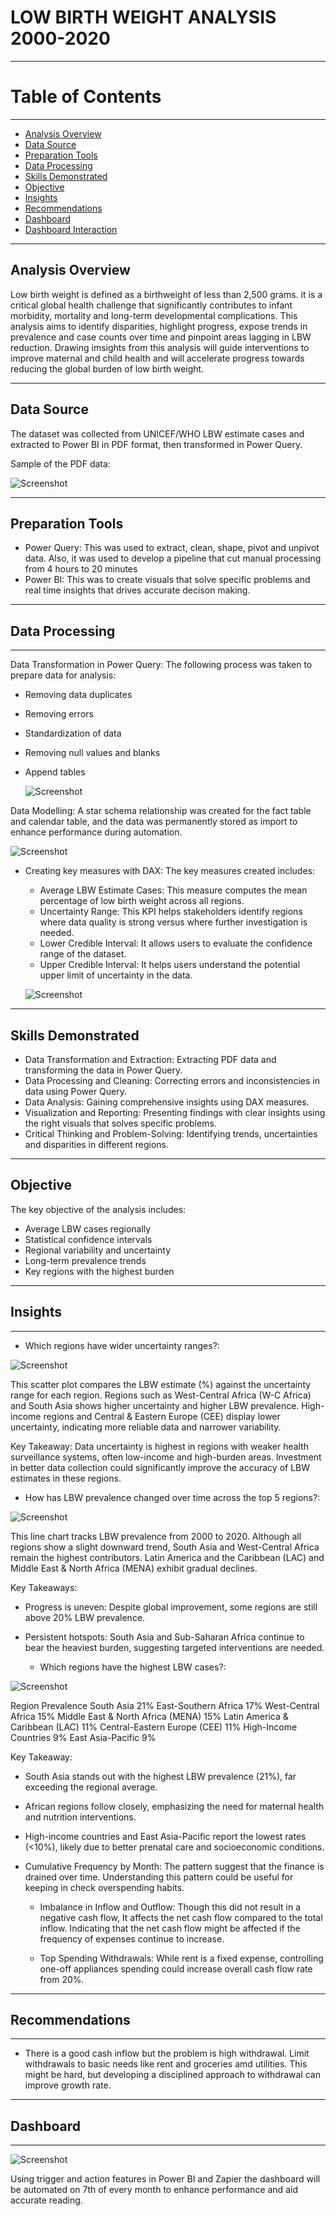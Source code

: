# LOW BIRTH WEIGHT ANALYSIS 2000-2020
----
# Table of Contents
----
- [Analysis Overview](#analysis-overview)
- [Data Source](#data-source)
- [Preparation Tools](#preparation-tools)
- [Data Processing](#data-processing)
- [Skills Demonstrated](#skills-demonstrated)
- [Objective](#objective)
- [Insights](#insights)
- [Recommendations](#recommendations)
- [Dashboard](#dashboard)
- [Dashboard Interaction](https://app.powerbi.com/groups/me/reports/c85de3ac-4038-4785-9237-0b0b6cc18185/fd61d198c31c2463f7b9?experience=power-bi)
----

## Analysis Overview
Low birth weight is defined as a birthweight of less than 2,500 grams. it is a critical global health challenge that significantly contributes to infant morbidity, mortality and long-term developmental complications. This analysis aims to identify disparities, highlight progress, expose trends in prevalence and case counts over time and pinpoint areas lagging in LBW reduction. Drawing imsights from this analysis will guide interventions to improve maternal and child health and will accelerate progress towards reducing the global burden of low birth weight.

----

## Data Source
The dataset was collected from UNICEF/WHO LBW estimate cases and extracted to Power BI in PDF format, then transformed in Power Query.

Sample of the PDF data:

![Screenshot](/images/Screenshot%20180743.png)

----

## Preparation Tools
  - Power Query: This was used to extract, clean, shape, pivot and unpivot data. Also, it was used to develop a pipeline that cut manual processing from 4 hours to 20 minutes
  - Power BI: This was to create visuals that solve specific problems and real time insights that drives accurate decison making.
    
----

## Data Processing
----
Data Transformation in Power Query: The following process was taken to prepare data for analysis:
  - Removing data duplicates
  - Removing errors
  - Standardization of data
  - Removing null values and blanks
  - Append tables
    
    ![Screenshot](/images/Screenshot%20175855.png)

Data Modelling: A star schema relationship was created for the fact table and calendar table, and the data was permanently stored as import to enhance performance during automation.

![Screenshot](/images/Screenshot%20175938.png)

   - Creating key measures with DAX: The key measures created includes:
        - Average LBW Estimate Cases: This measure computes the mean percentage of low birth weight across all regions.
        - Uncertainty Range: This KPI helps stakeholders identify regions where data quality is strong versus where further investigation is needed.
        - Lower Credible Interval: It allows users to evaluate the confidence range of the dataset.
        - Upper Credible Interval: It helps users understand the potential upper limit of uncertainty in the data.
     
        ![Screenshot](/images/Screenshot%20175821.png)

----

## Skills Demonstrated
   - Data Transformation and Extraction: Extracting PDF data and transforming the data in Power Query.
   - Data Processing and Cleaning: Correcting errors and inconsistencies in data using Power Query.
   - Data Analysis: Gaining comprehensive insights using DAX measures.
   - Visualization and Reporting: Presenting findings with clear insights using the right visuals that solves specific problems.
   - Critical Thinking and Problem-Solving: Identifying trends, uncertainties and disparities in different regions.

----

## Objective
The key objective of the analysis includes:
   - Average LBW cases regionally
   - Statistical confidence intervals
   - Regional variability and uncertainty
   - Long-term prevalence trends
   - Key regions with the highest burden
     
----

## Insights

----

 - Which regions have wider uncertainty ranges?:

![Screenshot](/images/Screenshot%20092332.png)

This scatter plot compares the LBW estimate (%) against the uncertainty range for each region. Regions such as West-Central Africa (W-C Africa) and South Asia shows higher uncertainty and higher LBW prevalence. High-income regions and Central & Eastern Europe (CEE) display lower uncertainty, indicating more reliable data and narrower variability.

Key Takeaway:
Data uncertainty is highest in regions with weaker health surveillance systems, often low-income and high-burden areas.
Investment in better data collection could significantly improve the accuracy of LBW estimates in these regions.

  - How has LBW prevalence changed over time across the top 5 regions?:

![Screenshot](/images/Screenshot%20092347.png)

This line chart tracks LBW prevalence from 2000 to 2020. Although all regions show a slight downward trend, South Asia and West-Central Africa remain the highest contributors. Latin America and the Caribbean (LAC) and Middle East & North Africa (MENA) exhibit gradual declines.

Key Takeaways:
- Progress is uneven: Despite global improvement, some regions are still above 20% LBW prevalence.
- Persistent hotspots: South Asia and Sub-Saharan Africa continue to bear the heaviest burden, suggesting targeted interventions are needed.

  - Which regions have the highest LBW cases?:

![Screenshot](/images/Screenshot%20092401.png)

Region Prevalence
South Asia	21%
East-Southern Africa	17%
West-Central Africa	15%
Middle East & North Africa (MENA)	15%
Latin America & Caribbean (LAC)	11%
Central-Eastern Europe (CEE)	11%
High-Income Countries	9%
East Asia-Pacific	9%

Key Takeaway:
- South Asia stands out with the highest LBW prevalence (21%), far exceeding the regional average.
- African regions follow closely, emphasizing the need for maternal health and nutrition interventions.
- High-income countries and East Asia-Pacific report the lowest rates (<10%), likely due to better prenatal care and socioeconomic conditions.

 - Cumulative Frequency by Month: The pattern suggest that the finance is drained over time. Understanding this pattern could be useful for keeping in check overspending habits.

   - Imbalance in Inflow and Outflow: Though this did not result in a negative cash flow, It affects the net cash flow compared to the total inflow. Indicating that the net cash flow might be affected if the frequency of expenses continue to increase.

   - Top Spending Withdrawals: While rent is a fixed expense, controlling one-off appliances spending could increase overall cash flow rate from 20%.

----

## Recommendations

----

   - There is a good cash inflow but the problem is high withdrawal. Limit withdrawals to basic needs like rent and groceries amd utilities. This might be hard, but developing a disciplined approach to withdrawal can improve growth rate.

----

## Dashboard

----

![Screenshot](/Project/Screenshot1%20014850.png)

Using trigger and action features in Power BI and Zapier the dashboard will be automated on 7th of every month to enhance performance and aid accurate reading.


     
